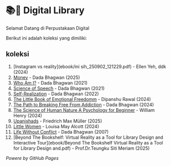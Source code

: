 # 📚🦖 Digital Library

Selamat Datang di Perpustakaan Digital

Berikut ini adalah koleksi yang dimiliki:
## koleksi

1. [Instagram vs reality](ebook/ini sih_250902_121229.pdf) - Ellen Yeh, ddk (2024)
2. [Money](ebook/The-Science-Of-Money.pdf) - Dada Bhagwan (2025)
3. [Who Am I?](ebook/Who-Am-I.pdf) - Dada Bhagwan (2021)
4. [Science of Speech](ebook/Science-Of-Speech.pdf) - Dada Bhagwan (2021)
5. [Self-Realization](ebook/Simple-and-Effective-Science-For-Self-Realization.pdf) - Dada Bhagwan (2022)
6. [The Little Book of Emotional Freedomm](ebook/The-Little-Book-of-Emotional-Freedom.pdf) - Dipanshu Rawal (2024)
7. [The Path to Breaking Free From Addiction](ebook/The-Path-to-Breaking-Free-From-Addiction.pdf) - Dada Bhagwan (2024)
8. [The Science of Human Nature A Psychology for Beginner](ebook/The-Science-of-Human-Nature-A-Psychology-for-Beginners.pdf) - William Henry (2024)
9. [Upanishads](ebook/Upanishads.pdf) - Friedrich Max Müller (2025)
10. [Little Women](ebook/Little-Women.pdf) - Louisa May Alcott (2024)
11. [Life Without Conflict](ebook/Life-Without-Conflict.pdf) - Dada Bhagwan (2007)
12. [Beyond The Bookshelf: Virtual Reality as a Tool for Library Design and Interactive Tour](ebook/Beyond The Bookshelf Virtual Reality as a Tool for Library Design and.pdf) - Prof.Dr.Teungku Siti Meriam (2025)


*Powere by GitHub Pages*
